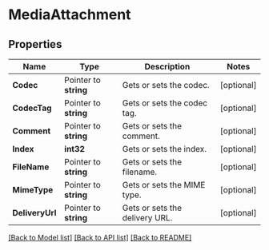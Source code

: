 # MediaAttachment

## Properties

Name | Type | Description | Notes
------------ | ------------- | ------------- | -------------
**Codec** | Pointer to **string** | Gets or sets the codec. | [optional] 
**CodecTag** | Pointer to **string** | Gets or sets the codec tag. | [optional] 
**Comment** | Pointer to **string** | Gets or sets the comment. | [optional] 
**Index** | **int32** | Gets or sets the index. | [optional] 
**FileName** | Pointer to **string** | Gets or sets the filename. | [optional] 
**MimeType** | Pointer to **string** | Gets or sets the MIME type. | [optional] 
**DeliveryUrl** | Pointer to **string** | Gets or sets the delivery URL. | [optional] 

[[Back to Model list]](../README.md#documentation-for-models) [[Back to API list]](../README.md#documentation-for-api-endpoints) [[Back to README]](../README.md)


